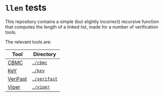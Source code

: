 # `llen` tests
This repository contains a simple (but slightly incorrect) recursive function that computes the length of a linked list, made for a number of verification tools.

The relevant tools are:

| Tool                                                    | Directory                  |
|---------------------------------------------------------|----------------------------|
| [CBMC](https://github.com/diffblue/cbmc)                | [`./cbmc`](./cbmc)         |
| [KeY](https://github.com/KeYProject/key)                | [`./key`](./key)           |
| [VeriFast](https://github.com/verifast/verifast)        | [`./verifast`](./verifast) |
| [Viper](https://www.pm.inf.ethz.ch/research/viper.html) | [`./viper`](./viper)       |
